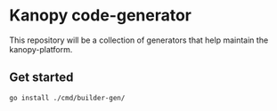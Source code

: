 # Kanopy code-generator

This repository will be a collection of generators that help maintain the kanopy-platform.


## Get started

`go install ./cmd/builder-gen/`